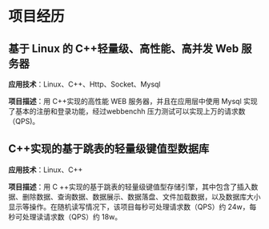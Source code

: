 # 项目经历  

## 基于 Linux 的 C++轻量级、高性能、高并发 Web 服务器  
**应用技术**：Linux、C++、Http、Socket、Mysql  

**项目描述**：用 C++实现的高性能 WEB 服务器，并且在应用层中使用 Mysql 实现了基本的注册和登录功能，经过webbenchh 压力测试可以实现上万的请求数（QPS)。  

## C++实现的基于跳表的轻量级键值型数据库
**应用技术**：Linux、C++

**项目描述**：用 C ++实现的基于跳表的轻量级键值型存储引擎，其中包含了插入数据、删除数据、查询数据、数据展示、数据落盘、文件加载数据，以及数据库大小显示等操作。在随机读写情况下，该项目每秒可处理请求数（QPS）约 24w，每秒可处理读请求数（QPS）约 18w。



